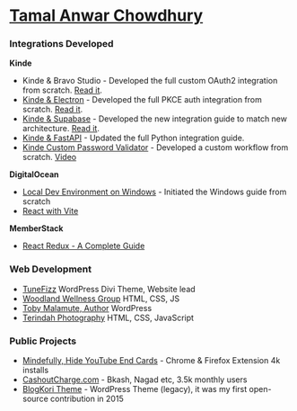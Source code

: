 # <a href="https://www.linkedin.com/in/tamalchowdhury/" target="_blank">Tamal Anwar Chowdhury</a>

### Integrations Developed

**Kinde**

- Kinde & Bravo Studio - Developed the full custom OAuth2 integration from scratch. [Read it](https://docs.kinde.com/integrate/third-party-tools/kinde-bravo-studio/).
- [Kinde & Electron](https://github.com/tamalchowdhury/kinde-electron) - Developed the full PKCE auth integration from scratch. [Read it](https://docs.kinde.com/integrate/third-party-tools/kinde-and-electron).
- [Kinde & Supabase](https://github.com/tamalchowdhury/kinde-supabase) - Developed the new integration guide to match new architecture. [Read it](https://docs.kinde.com/integrate/third-party-tools/kinde-supabase/).
- [Kinde & FastAPI](https://github.com/tamalchowdhury/kinde-fastapi) - Updated the full Python integration guide.
- [Kinde Custom Password Validator](https://github.com/tamalchowdhury/kinde-custom-password-validation) - Developed a custom workflow from scratch. [Video](https://www.youtube.com/watch?v=XGxtKf5XSLQ)


**DigitalOcean**
  
- <a href="https://www.digitalocean.com/community/tutorials/how-to-install-node-js-and-create-a-local-development-environment-on-windows" target="_blank">Local Dev Environment on Windows</a> - Initiated the Windows guide from scratch
- <a href="https://www.digitalocean.com/community/tutorials/how-to-set-up-a-react-project-with-vite" target="_blank">React with Vite</a>

**MemberStack**

- <a href="https://memberstack.com/blog/react-redux" target="_blank">React Redux - A Complete Guide</a>


### Web Development

- <a href="https://tunefizz.com/" target="_blank">TuneFizz</a> WordPress Divi Theme, Website lead
- <a href="https://woodlandwellnessgroup.org/" target="_blank">Woodland Wellness Group</a> HTML, CSS, JS
- <a href="https://tobymalamute.com/" target="_blank">Toby Malamute, Author</a> WordPress
- <a href="https://indah-portfolio-js.vercel.app/" target="_blank">Terindah Photography</a> HTML, CSS, JavaScript

### Public Projects
- <a href="https://chromewebstore.google.com/detail/mindfully-hide-youtube-en/ifmbbceocmponbpifmpkkhnidmgopmmf?hl=en" target="_blank">Mindefully, Hide YouTube End Cards</a> - Chrome & Firefox Extension 4k installs
- <a href="https://www.cashoutcharge.com/" target="_blank">CashoutCharge.com</a> - Bkash, Nagad etc, 3.5k monthly users
- <a href="https://wordpress.org/themes/blogkori/" target="_blank">BlogKori Theme</a> - WordPress Theme (legacy), it was my first open-source contribution in 2015
